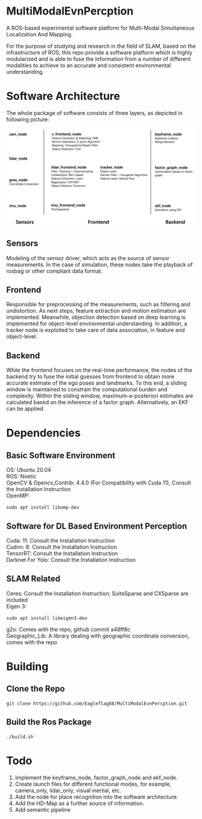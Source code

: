 # MultiModalEvnPercption

A ROS-based experimental software platform for Multi-Modal Simultaneous Localization And Mapping.

For the purpose of studying and research in the field of SLAM, based on the infrastructure of ROS, this repo provide a software platform which is highly 
modularized and is able to fuse the information from a number of different modalities to achieve to an accurate and consistent environmental understanding. 

# Software Architecture

The whole package of software consists of three layers, as depicted in following picture:

![Software Architecture](https://github.com/Eagleflag88/MultiModalEvnPercption/blob/main/SoftwareArch.jpg)

## Sensors
Modeling of the sensor driver, which acts as the source of sensor measurements. In the case of simulation, 
these nodes take the playback of rosbag or other compliant data format.

## Frontend
Responsible for preprocessing of the measurements, such as filtering and undistortion. 
As next steps, feature extraction and motion estimation are implemented. 
Meanwhile, objection detection based on deep learning is implemented for object-level environmental understanding. 
In addition, a tracker node is exploited to take care of data association, in feature and object-level.

## Backend 
While the frontend focuses on the real-time performance, the nodes of the backend try to fuse the initial guesses 
from frontend to obtain more accurate estimate of the ego poses and landmarks. 
To this end, a sliding window is maintained to constrain the computational burden and complexity. 
Within the sliding window, maximum-a-posteriori estimates are calculated based on the inference of a factor graph. 
Alternatively, an EKF can be applied.


# Dependencies

## Basic Software Environment
OS: Ubuntu 20.04 \
ROS: Noetic\
OpenCV & Opencv_Contrib: 4.4.0 (For Compatibility with Cuda 11), Consult the Installation Instruction\
OpenMP:
```
sudo apt install libomp-dev    
```

## Software for DL Based Environment Perception
Cuda: 11: Consult the Installation Instruction\
Cudnn: 8: Consult the Installation Instruction\
TensorRT: Consult the Installation Instruction\
Darknet For Yolo: Consult the Installation Instruction

## SLAM Related
Ceres: Consult the Installation Instruction; SuiteSparse and CXSparse are included \
Eigen 3:
```
sudo apt install libeigen3-dev
```
g2o: Comes with the repo, github commit a48ff8c\
Geographic_Lib: A library dealing with geographic coordinate conversion, comes with the repo

# Building

## Clone the Repo
```
git clone https://github.com/Eagleflag88/MultiModalEvnPercption.git
```
## Build the Ros Package
```
./build.sh
```

# Todo

1. Implement the keyframe_node, factor_graph_node and ekf_node.
2. Create launch files for different functional modes, for example, camera_only, lidar_only, visual inertial, etc.
3. Add the node for place recognition into the software architecture.
4. Add the HD-Map as a further source of information.
5. Add semantic pipeline





